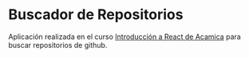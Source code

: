 # Buscador de Repositorios

Aplicación realizada en el curso [Introducción a React de Acamica](https://globant.acamica.com/clases/2136/introduccion-a-react/) para buscar repositorios de github.

